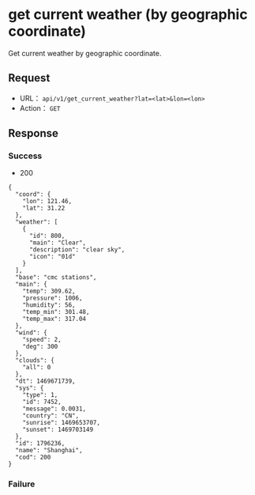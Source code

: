 # get current weather (by geographic coordinate)

Get current weather by geographic coordinate.

## Request


* URL： `api/v1/get_current_weather?lat=<lat>&lon=<lon>`
* Action： `GET`

	
## Response


### Success

* 200

```
{
  "coord": {
    "lon": 121.46,
    "lat": 31.22
  },
  "weather": [
    {
      "id": 800,
      "main": "Clear",
      "description": "clear sky",
      "icon": "01d"
    }
  ],
  "base": "cmc stations",
  "main": {
    "temp": 309.62,
    "pressure": 1006,
    "humidity": 56,
    "temp_min": 301.48,
    "temp_max": 317.04
  },
  "wind": {
    "speed": 2,
    "deg": 300
  },
  "clouds": {
    "all": 0
  },
  "dt": 1469671739,
  "sys": {
    "type": 1,
    "id": 7452,
    "message": 0.0031,
    "country": "CN",
    "sunrise": 1469653707,
    "sunset": 1469703149
  },
  "id": 1796236,
  "name": "Shanghai",
  "cod": 200
}
```

### Failure

